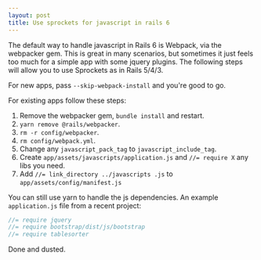 ```yaml
---
layout: post
title: Use sprockets for javascript in rails 6
---
```


The default way to handle javascript in Rails 6 is Webpack, via the webpacker
gem. This is great in many scenarios, but sometimes it just feels too much for a
simple app with some jquery plugins. The following steps will allow you to use
Sprockets as in Rails 5/4/3.

For new apps, pass `--skip-webpack-install` and you're good to go.

For existing apps follow these steps:

1. Remove the webpacker gem, `bundle install` and restart.
2. `yarn remove @rails/webpacker`.
3. `rm -r config/webpacker`.
4. `rm config/webpack.yml`.
5. Change any `javascript_pack_tag` to `javascript_include_tag`.
6. Create `app/assets/javascripts/application.js` and `//= require X` any libs you need.
7. Add `//= link_directory ../javascripts .js` to `app/assets/config/manifest.js`

You can still use yarn to handle the js dependencies. An example
`application.js` file from a recent project:

``` js
//= require jquery
//= require bootstrap/dist/js/bootstrap
//= require tablesorter
```

Done and dusted.
